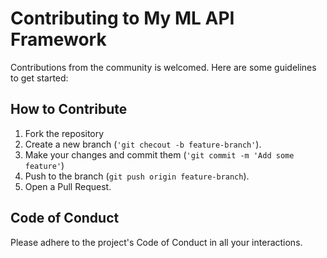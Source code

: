 # Contributing to My ML API Framework

Contributions from the community is welcomed. Here are some guidelines to get started:

## How to Contribute

1. Fork the repository 
2. Create a new branch (`'git checout -b feature-branch'`).
3. Make your changes and commit them (`'git commit -m 'Add some feature'`)
4. Push to the branch (`git push origin feature-branch`).
5. Open a Pull Request.

## Code of Conduct

Please adhere to the project's Code of Conduct in all your interactions.